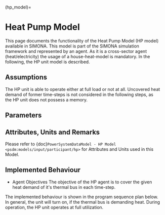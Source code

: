 (hp_model)=

# Heat Pump Model

This page documents the functionality of the Heat Pump Model (HP model) available in SIMONA. This model is part of the SIMONA simulation framework and represented by an agent. As it is a cross-sector agent (heat/electricity) the usage of a house-heat-model is mandatory. In the following, the HP unit model is described. 

## Assumptions

The HP unit is able to operate either at full load or not at all. Uncovered heat demand of former time-steps is not considered in the following steps, as the HP unit does not possess a memory. 

## Parameters

## Attributes, Units and Remarks

Please refer to {doc}`PowerSystemDataModel - HP Model <psdm:models/input/participant/hp>` for Attributes and Units used in this Model.

## Implemented Behaviour

- Agent Objectives
  The objective of the HP agent is to cover the given heat demand of it's thermal bus in each time-step.

The implemented behaviour is shown in the program sequence plan below. In general, the unit will turn on, if the thermal bus is demanding heat. During operation, the HP unit operates at full utilization.
